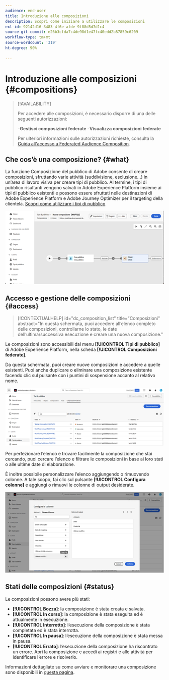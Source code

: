 ```yaml
---
audience: end-user
title: Introduzione alle composizioni
description: Scopri come iniziare a utilizzare le composizioni
exl-id: 92142d16-3483-4f6e-afde-9f88d5d7d1c4
source-git-commit: e26b3cfda7c4de98d1e47fc40edd2b87859c6209
workflow-type: tm+mt
source-wordcount: '319'
ht-degree: 90%

---
```


# Introduzione alle composizioni {#compositions}

>[!AVAILABILITY]
>
>Per accedere alle composizioni, è necessario disporre di una delle seguenti autorizzazioni:
>
>-**Gestisci composizioni federate**
>-**Visualizza composizioni federate**
>
>Per ulteriori informazioni sulle autorizzazioni richieste, consulta la [Guida all&#39;accesso a Federated Audience Composition](/help/start/feature-access.md).

## Che cos’è una composizione? {#what}

La funzione Composizione del pubblico di Adobe consente di creare composizioni, sfruttando varie attività (suddivisione, esclusione...) in un’area di lavoro visiva per creare tipi di pubblico. Al termine, i tipi di pubblico risultanti vengono salvati in Adobe Experience Platform insieme ai tipi di pubblico esistenti e possono essere sfruttati nelle destinazioni di Adobe Experience Platform e Adobe Journey Optimizer per il targeting della clientela. [Scopri come utilizzare i tipi di pubblico](../start/audiences.md)

![](assets/composition-example.png)

## Accesso e gestione delle composizioni {#access}

>[!CONTEXTUALHELP]
>id="dc_composition_list"
>title="Composizioni"
>abstract="In questa schermata, puoi accedere all’elenco completo delle composizioni, controllarne lo stato, le date dell’ultima/successiva esecuzione e creare una nuova composizione."

Le composizioni sono accessibili dal menu **[!UICONTROL Tipi di pubblico]** di Adobe Experience Platform, nella scheda **[!UICONTROL Composizioni federate]**.

Da questa schermata, puoi creare nuove composizioni e accedere a quelle esistenti. Puoi anche duplicare o eliminare una composizione esistente facendo clic sul pulsante con i puntini di sospensione accanto al relativo nome.

![](assets/compositions-list.png)

Per perfezionare l’elenco e trovare facilmente la composizione che stai cercando, puoi cercare l’elenco e filtrare le composizioni in base ai loro stati o alle ultime date di elaborazione.

È inoltre possibile personalizzare l’elenco aggiungendo o rimuovendo colonne. A tale scopo, fai clic sul pulsante **[!UICONTROL Configura colonne]** e aggiungi o rimuovi le colonne di output desiderate.

![](assets/compositions-columns.png)

## Stati delle composizioni {#status}

Le composizioni possono avere più stati:

* **[!UICONTROL Bozza]**: la composizione è stata creata e salvata.
* **[!UICONTROL In corso]**: la composizione è stata eseguita ed è attualmente in esecuzione.
* **[!UICONTROL Interrotto]**: l’esecuzione della composizione è stata completata ed è stata interrotta.
* **[!UICONTROL In pausa]**: l’esecuzione della composizione è stata messa in pausa.
* **[!UICONTROL Errato]**: l’esecuzione della composizione ha riscontrato un errore. Apri la composizione e accedi ai registri e alle attività per identificare l’errore e risolverlo.

Informazioni dettagliate su come avviare e monitorare una composizione sono disponibili in [questa pagina](../compositions/start-monitor-composition.md).
